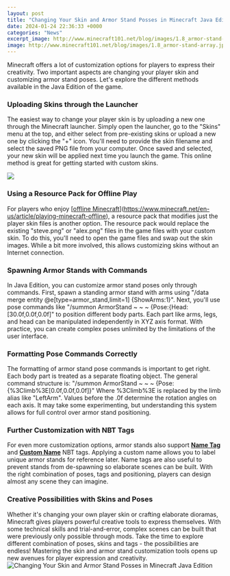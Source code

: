 ```yaml
---
layout: post
title: "Changing Your Skin and Armor Stand Posses in Minecraft Java Edition"
date: 2024-01-24 22:36:33 +0000
categories: "News"
excerpt_image: http://www.minecraft101.net/blog/images/1.8_armor-stand-array.jpg
image: http://www.minecraft101.net/blog/images/1.8_armor-stand-array.jpg
---
```


Minecraft offers a lot of customization options for players to express their creativity. Two important aspects are changing your player skin and customizing armor stand poses. Let's explore the different methods available in the Java Edition of the game.
### Uploading Skins through the Launcher 
The easiest way to change your player skin is by uploading a new one through the Minecraft launcher. Simply open the launcher, go to the "Skins" menu at the top, and either select from pre-existing skins or upload a new one by clicking the "+" icon. You'll need to provide the skin filename and select the saved PNG file from your computer. Once saved and selected, your new skin will be applied next time you launch the game. This online method is great for getting started with custom skins.

![](https://i.ytimg.com/vi/ewDEYqxKxG8/maxresdefault.jpg)
### Using a Resource Pack for Offline Play
For players who enjoy [[offline Minecraft](https://store.fi.io.vn/chihuahua-witch-dog-lovers-halloween-gift4268-t-shirt)](https://www.minecraft.net/en-us/article/playing-minecraft-offline), a resource pack that modifies just the player skin files is another option. The resource pack would replace the existing "steve.png" or "alex.png" files in the game files with your custom skin. To do this, you'll need to open the game files and swap out the skin images. While a bit more involved, this allows customizing skins without an Internet connection.
### Spawning Armor Stands with Commands  
In Java Edition, you can customize armor stand poses only through commands. First, spawn a standing armor stand with arms using "/data merge entity @e[type=armor_stand,limit=1] {ShowArms:1}". Next, you'll use pose commands like "/summon ArmorStand ~ ~ ~ {Pose:{Head:[30.0f,0.0f,0.0f]" to position different body parts. Each part like arms, legs, and head can be manipulated independently in XYZ axis format. With practice, you can create complex poses unlimited by the limitations of the user interface.
### Formatting Pose Commands Correctly
The formatting of armor stand pose commands is important to get right. Each body part is treated as a separate floating object. The general command structure is: 
"/summon ArmorStand ~ ~ ~ {Pose:{%3Climb%3E[0.0f,0.0f,0.0f]}" 
Where %3Climb%3E is replaced by the limb alias like "LeftArm". Values before the .0f determine the rotation angles on each axis. It may take some experimenting, but understanding this system allows for full control over armor stand positioning.
### Further Customization with NBT Tags
For even more customization options, armor stands also support [**Name Tag**](https://minecraft.fandom.com/wiki/Name_Tag) and [**Custom Name**](https://minecraft.fandom.com/wiki/CustomName_tag) NBT tags. Applying a custom name allows you to label unique armor stands for reference later. Name tags are also useful to prevent stands from de-spawning so elaborate scenes can be built. With the right combination of poses, tags and positioning, players can design almost any scene they can imagine.
### Creative Possibilities with Skins and Poses 
Whether it's changing your own player skin or crafting elaborate dioramas, Minecraft gives players powerful creative tools to express themselves. With some technical skills and trial-and-error, complex scenes can be built that were previously only possible through mods. Take the time to explore different combination of poses, skins and tags - the possibilities are endless! Mastering the skin and armor stand customization tools opens up new avenues for player expression and creativity.
![Changing Your Skin and Armor Stand Posses in Minecraft Java Edition](http://www.minecraft101.net/blog/images/1.8_armor-stand-array.jpg)